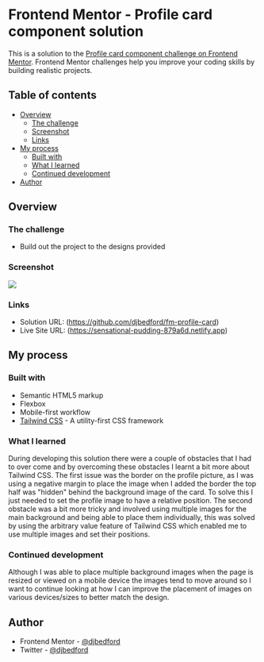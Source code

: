 # Frontend Mentor - Profile card component solution

This is a solution to the [Profile card component challenge on Frontend Mentor](https://www.frontendmentor.io/challenges/profile-card-component-cfArpWshJ). Frontend Mentor challenges help you improve your coding skills by building realistic projects. 

## Table of contents

- [Overview](#overview)
  - [The challenge](#the-challenge)
  - [Screenshot](#screenshot)
  - [Links](#links)
- [My process](#my-process)
  - [Built with](#built-with)
  - [What I learned](#what-i-learned)
  - [Continued development](#continued-development)
- [Author](#author)

## Overview

### The challenge

- Build out the project to the designs provided

### Screenshot

![](./fm-rofile-card-screenshot.png)

### Links

- Solution URL: (https://github.com/djbedford/fm-profile-card)
- Live Site URL: (https://sensational-pudding-879a6d.netlify.app)

## My process

### Built with

- Semantic HTML5 markup
- Flexbox
- Mobile-first workflow
- [Tailwind CSS](https://tailwindcss.com/) - A utility-first CSS framework

### What I learned

During developing this solution there were a couple of obstacles that I had to over come and by overcoming these obstacles I learnt a bit more about Tailwind CSS.
The first issue was the border on the profile picture, as I was using a negative margin to place the image when I added the border the top half was "hidden" behind the background image of the card. To solve this I just needed to set the profile image to have a relative position.
The second obstacle was a bit more tricky and involved using multiple images for the main background and being able to place them individually, this was solved by using the arbitrary value feature of Tailwind CSS which enabled me to use multiple images and set their positions.

### Continued development

Although I was able to place multiple background images when the page is resized or viewed on a mobile device the images tend to move around so I want to continue looking at how I can improve the placement of images on various devices/sizes to better match the design.

## Author

- Frontend Mentor - [@djbedford](https://www.frontendmentor.io/profile/djbedford)
- Twitter - [@djbedford](https://www.twitter.com/djbedford)
